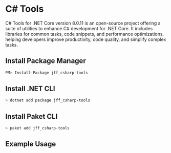 # C# Tools
C# Tools for .NET Core version 8.0.11 is an open-source project offering a suite of utilities to enhance C# development for .NET Core. It includes libraries for common tasks, code snippets, and performance optimizations, helping developers improve productivity, code quality, and simplify complex tasks.

## Install Package Manager

```bash
PM> Install-Package jff_csharp-tools
```

## Install .NET CLI

```bash
> dotnet add package jff_csharp-tools
```

## Install Paket CLI

```bash
> paket add jff_csharp-tools
```

## Example Usage

```bash

```
